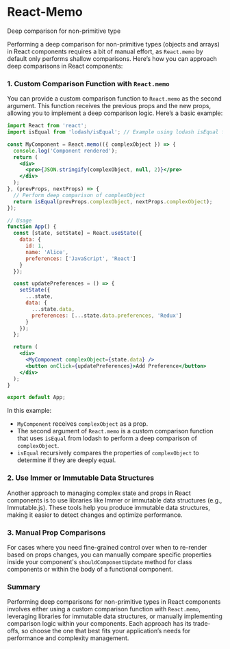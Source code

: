 # React-Memo
Deep comparison for non-primitive type

Performing a deep comparison for non-primitive types (objects and arrays) in React components requires a bit of manual effort, as `React.memo` by default only performs shallow comparisons. Here’s how you can approach deep comparisons in React components:

### 1. Custom Comparison Function with `React.memo`

You can provide a custom comparison function to `React.memo` as the second argument. This function receives the previous props and the new props, allowing you to implement a deep comparison logic. Here’s a basic example:

```jsx
import React from 'react';
import isEqual from 'lodash/isEqual'; // Example using lodash isEqual for deep comparison

const MyComponent = React.memo(({ complexObject }) => {
  console.log('Component rendered');
  return (
    <div>
      <pre>{JSON.stringify(complexObject, null, 2)}</pre>
    </div>
  );
}, (prevProps, nextProps) => {
  // Perform deep comparison of complexObject
  return isEqual(prevProps.complexObject, nextProps.complexObject);
});

// Usage
function App() {
  const [state, setState] = React.useState({
    data: {
      id: 1,
      name: 'Alice',
      preferences: ['JavaScript', 'React']
    }
  });

  const updatePreferences = () => {
    setState({
      ...state,
      data: {
        ...state.data,
        preferences: [...state.data.preferences, 'Redux']
      }
    });
  };

  return (
    <div>
      <MyComponent complexObject={state.data} />
      <button onClick={updatePreferences}>Add Preference</button>
    </div>
  );
}

export default App;
```

In this example:
- `MyComponent` receives `complexObject` as a prop.
- The second argument of `React.memo` is a custom comparison function that uses `isEqual` from lodash to perform a deep comparison of `complexObject`.
- `isEqual` recursively compares the properties of `complexObject` to determine if they are deeply equal.

### 2. Use Immer or Immutable Data Structures

Another approach to managing complex state and props in React components is to use libraries like Immer or immutable data structures (e.g., Immutable.js). These tools help you produce immutable data structures, making it easier to detect changes and optimize performance.

### 3. Manual Prop Comparisons

For cases where you need fine-grained control over when to re-render based on props changes, you can manually compare specific properties inside your component's `shouldComponentUpdate` method for class components or within the body of a functional component.

### Summary

Performing deep comparisons for non-primitive types in React components involves either using a custom comparison function with `React.memo`, leveraging libraries for immutable data structures, or manually implementing comparison logic within your components. Each approach has its trade-offs, so choose the one that best fits your application’s needs for performance and complexity management.
